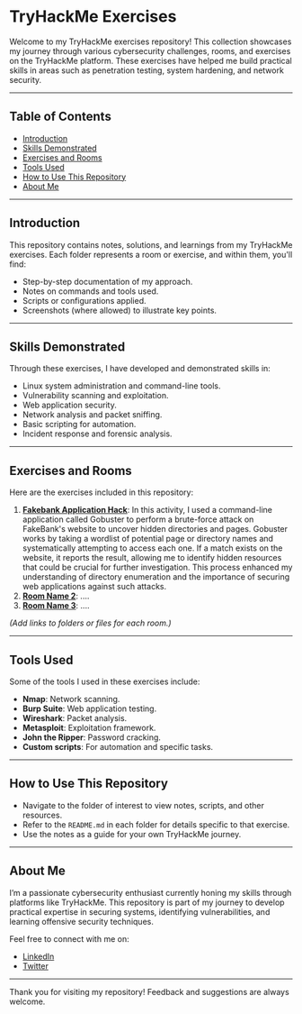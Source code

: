 # TryHackMe Exercises

Welcome to my TryHackMe exercises repository! This collection showcases my journey through various cybersecurity challenges, rooms, and exercises on the TryHackMe platform. These exercises have helped me build practical skills in areas such as penetration testing, system hardening, and network security.

---

## Table of Contents
- [Introduction](#introduction)
- [Skills Demonstrated](#skills-demonstrated)
- [Exercises and Rooms](#exercises-and-rooms)
- [Tools Used](#tools-used)
- [How to Use This Repository](#how-to-use-this-repository)
- [About Me](#about-me)

---

## Introduction
This repository contains notes, solutions, and learnings from my TryHackMe exercises. Each folder represents a room or exercise, and within them, you'll find:
- Step-by-step documentation of my approach.
- Notes on commands and tools used.
- Scripts or configurations applied.
- Screenshots (where allowed) to illustrate key points.

---

## Skills Demonstrated
Through these exercises, I have developed and demonstrated skills in:
- Linux system administration and command-line tools.
- Vulnerability scanning and exploitation.
- Web application security.
- Network analysis and packet sniffing.
- Basic scripting for automation.
- Incident response and forensic analysis.

---

## Exercises and Rooms
Here are the exercises included in this repository:
1. **[Fakebank Application Hack](https://github.com/Hugh-Kumbi/Tryhackme-exercise/tree/main/Offensive%20Security%20Intro)**:
In this activity, I used a command-line application called Gobuster to perform a brute-force attack on FakeBank's website to uncover hidden directories and pages. Gobuster works by taking a wordlist of potential page or directory names and systematically attempting to access each one. If a match exists on the website, it reports the result, allowing me to identify hidden resources that could be crucial for further investigation. This process enhanced my understanding of directory enumeration and the importance of securing web applications against such attacks.
3. **[Room Name 2](./room-name-2/README.md)**: ....
4. **[Room Name 3](./room-name-2/README.md)**: ....

*(Add links to folders or files for each room.)*

---

## Tools Used
Some of the tools I used in these exercises include:
- **Nmap**: Network scanning.
- **Burp Suite**: Web application testing.
- **Wireshark**: Packet analysis.
- **Metasploit**: Exploitation framework.
- **John the Ripper**: Password cracking.
- **Custom scripts**: For automation and specific tasks.

---

## How to Use This Repository
- Navigate to the folder of interest to view notes, scripts, and other resources.
- Refer to the `README.md` in each folder for details specific to that exercise.
- Use the notes as a guide for your own TryHackMe journey.

---

## About Me
I’m a passionate cybersecurity enthusiast currently honing my skills through platforms like TryHackMe. This repository is part of my journey to develop practical expertise in securing systems, identifying vulnerabilities, and learning offensive security techniques.

Feel free to connect with me on:
- [LinkedIn]([https://linkedin.com/in/yourprofile](https://www.linkedin.com/feed/))
- [Twitter](https://twitter.com/yourhandle)

---

Thank you for visiting my repository! Feedback and suggestions are always welcome.
